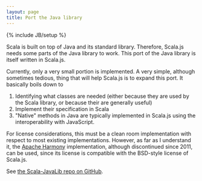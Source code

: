 ```yaml
---
layout: page
title: Port the Java library
---
```

{% include JB/setup %}

Scala is built on top of Java and its standard library. Therefore, Scala.js
needs some parts of the Java library to work. This port of the Java library
is itself written in Scala.js.

Currently, only a very small portion is implemented. A very simple, although
sometimes tedious, thing that will help Scala.js is to expand this port. It
basically boils down to

1.  Identifying what classes are needed (either because they are used by the
    Scala library, or because their are generally useful)
2.  Implement their specification in Scala
3.  "Native" methods in Java are typically implemented in Scala.js using the
    interoperability with JavaScript.

For license considerations, this must be a clean room implementation with
respect to most existing implementations.
However, as far as I understand it, the
[Apache Harmony](http://harmony.apache.org/) implementation, although
discontinued since 2011, can be used, since its license is compatible with
the BSD-style license of Scala.js.

See [the Scala-JavaLib repo on GitHub](https://github.com/sjrd/scala-javalib/tree/scala-js).
